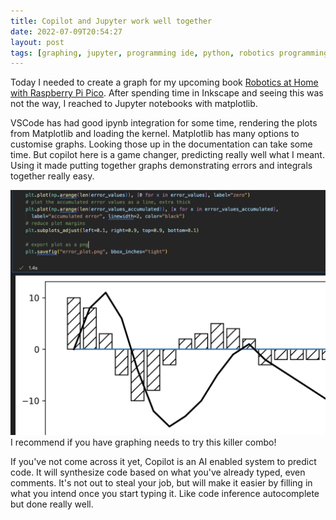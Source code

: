 ```yaml
---
title: Copilot and Jupyter work well together
date: 2022-07-09T20:54:27
layout: post
tags: [graphing, jupyter, programming ide, python, robotics programming, vscode, matplotlib, AI]
---
```

Today I needed to create a graph for my upcoming book [Robotics at Home with Raspberry Pi Pico](https://packt.link/yPPkw).
After spending time in Inkscape and seeing this was not the way, I reached to Jupyter notebooks with matplotlib.

VSCode has had good ipynb integration for some time, rendering the plots from Matplotlib and loading the kernel.
Matplotlib has many options to customise graphs.
Looking those up in the documentation can take some time.
But copilot here is a game changer, predicting really well what I meant.
Using it made putting together graphs demonstrating errors and integrals together really easy.

![VSCode helping me produce python matplotlib graphs in a Jupyter Notebook](/galleries/vscode-jupyter-matplotlib-codepilot.png)
I recommend if you have graphing needs to try this killer combo!

If you've not come across it yet, Copilot is an AI enabled system to predict code.
It will synthesize code based on what you've already typed, even comments.
It's not out to steal your job, but will make it easier by filling in what you intend once you start typing it.
Like code inference autocomplete but done really well.
